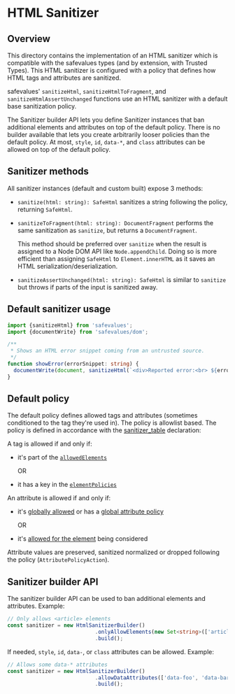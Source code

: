# HTML Sanitizer

## Overview

This directory contains the implementation of an HTML sanitizer which is
compatible with the safevalues types (and by extension, with Trusted Types).
This HTML sanitizer is configured with a policy that defines how HTML tags and
attributes are sanitized.

safevalues' `sanitizeHtml`, `sanitizeHtmlToFragment`, and
`sanitizeHtmlAssertUnchanged` functions use an HTML sanitizer with a default
base sanitization policy.

The Sanitizer builder API lets you define Sanitizer instances that ban
additional elements and attributes on top of the default policy. There is no
builder available that lets you create arbitrarily looser policies than the
default policy. At most, `style`, `id`, `data-*`, and `class` attributes can be
allowed on top of the default policy.

## Sanitizer methods

All sanitizer instances (default and custom built) expose 3 methods:

*   `sanitize(html: string): SafeHtml` sanitizes a string following the policy,
    returning `SafeHtml`.

*   `sanitizeToFragment(html: string): DocumentFragment` performs the same
    sanitization as `sanitize`, but returns a `DocumentFragment`.

    This method should be preferred over `sanitize` when the result is assigned
    to a Node DOM API like `Node.appendChild`. Doing so is more efficient than
    assigning `SafeHtml` to `Element.innerHTML` as it saves an HTML
    serialization/deserialization.

*   `sanitizeAssertUnchanged(html: string): SafeHtml` is similar to `sanitize`
    but throws if parts of the input is sanitized away.

## Default sanitizer usage

```typescript
import {sanitizeHtml} from 'safevalues';
import {documentWrite} from 'safevalues/dom';

/**
 * Shows an HTML error snippet coming from an untrusted source.
 */
function showError(errorSnippet: string) {
  documentWrite(document, sanitizeHtml(`<div>Reported error:<br> ${errorSnippet}<div>`));
}
```

## Default policy

The default policy defines allowed tags and attributes (sometimes conditioned to
the tag they're used in). The policy is allowlist based. The policy is defined
in accordance with the
[sanitizer_table](https://github.com/google/safevalues/blob/main/src/builders/html_sanitizer/sanitizer_table/default_sanitizer_table.ts)
declaration:

A tag is allowed if and only if:

*   it's part of the
    [`allowedElements`](https://github.com/google/safevalues/blob/main/src/builders/html_sanitizer/sanitizer_table/default_sanitizer_table.ts#L17)

    OR

*   it has a key in the
    [`elementPolicies`](https://github.com/google/safevalues/blob/main/src/builders/html_sanitizer/sanitizer_table/default_sanitizer_table.ts#L35)

An attribute is allowed if and only if:

*   it's
    [globally allowed](https://github.com/google/safevalues/blob/main/src/builders/html_sanitizer/sanitizer_table/default_sanitizer_table.ts#L98)
    or has a
    [global attribute policy](https://github.com/google/safevalues/blob/main/src/builders/html_sanitizer/sanitizer_table/default_sanitizer_table.ts#L199)

    OR

*   it's
    [allowed for the element](https://github.com/google/safevalues/blob/main/src/builders/html_sanitizer/sanitizer_table/default_sanitizer_table.ts#L35)
    being considered

Attribute values are preserved, sanitized normalized or dropped following the
policy (`AttributePolicyAction`).

## Sanitizer builder API

The sanitizer builder API can be used to ban additional elements and attributes.
Example:

```typescript
// Only allows <article> elements
const sanitizer = new HtmlSanitizerBuilder()
                            .onlyAllowElements(new Set<string>(['article']))
                            .build();
```

If needed, `style`, `id`, `data-`, or `class` attributes can be allowed.
Example:

```typescript
// Allows some data-* attributes
const sanitizer = new HtmlSanitizerBuilder()
                            .allowDataAttributes(['data-foo', 'data-bar'])
                            .build();
```
